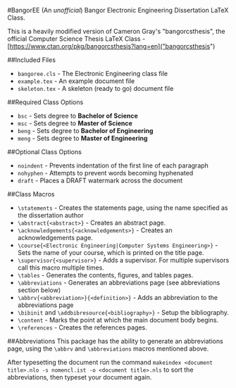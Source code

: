 #BangorEE
(An *unofficial*) Bangor Electronic Engineering Dissertation LaTeX Class.

This is a heavily modified version of Cameron Gray's "bangorcsthesis", the official Computer Science Thesis LaTeX Class - [https://www.ctan.org/pkg/bangorcsthesis?lang=en]("bangorcsthesis")

##Included Files
* ``bangoree.cls`` - The Electronic Engineering class file
* ``example.tex`` - An example document file
* ``skeleton.tex`` - A skeleton (ready to go) document file

##Required Class Options
* ``bsc`` - Sets degree to **Bachelor of Science**
* ``msc`` - Sets degree to **Master of Science**
* ``beng`` - Sets degree to **Bachelor of Engineering**
* ``meng`` - Sets degree to **Master of Engineering**

##Optional Class Options
* ``noindent`` - Prevents indentation of the first line of each paragraph
* ``nohyphen`` - Attempts to prevent words becoming hyphenated
* ``draft`` - Places a DRAFT watermark across the document

##Class Macros
* ``\statements`` - Creates the statements page, using the name specified as the dissertation author
* ``\abstract{<abstract>}`` - Creates an abstract page.
* ``\acknowledgements{<acknowledgements>}`` - Creates an acknowledgements page.
* ``\course{<Electronic Engineering|Computer Systems Engineering>}`` - Sets the name of your course, which is printed on the title page.
* ``\supervisor{<supervisor>}`` - Adds a supervisor. For multiple supervisors call this macro multiple times.
* ``\tables`` - Generates the contents, figures, and tables pages.
* ``\abbreviations`` - Generates an abbreviations page (see abbreviations section below)
* ``\abbrv{<abbreviation>}{<definition>}`` - Adds an abbreviation to the abbreviations page
* ``\bibinit`` and ``\addbibresource{<bibliography>}`` - Setup the bibliography.
* ``\content`` - Marks the point at which the main document body begins.
* ``\references`` - Creates the references pages.

##Abbreviations
This package has the ability to generate an abbreviations page, using the ``\abbrv`` and ``\abbreviations`` macros mentioned above.

After typesetting the document run the command ``makeindex <document title>.nlo -s nomencl.ist -o <document title>.nls`` to sort the abbreviations, then typeset your document again.

